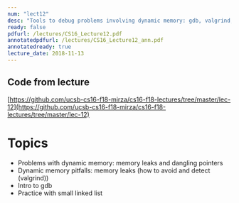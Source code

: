```yaml
---
num: "lect12"
desc: "Tools to debug problems involving dynamic memory: gdb, valgrind, and intro to lab06"
ready: false
pdfurl: /lectures/CS16_Lecture12.pdf
annotatedpdfurl: /lectures/CS16_Lecture12_ann.pdf
annotatedready: true
lecture_date: 2018-11-13 
---
```


## Code from lecture
[https://github.com/ucsb-cs16-f18-mirza/cs16-f18-lectures/tree/master/lec-12](https://github.com/ucsb-cs16-f18-mirza/cs16-f18-lectures/tree/master/lec-12)

# Topics

* Problems with dynamic memory: memory leaks and dangling pointers
* Dynamic memory pitfalls: memory leaks (how to avoid and detect (valgrind))
* Intro to gdb
* Practice with small linked list


